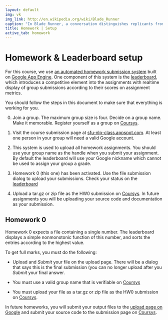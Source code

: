 ```yaml
---
layout: default
img: vk 
img_link: http://en.wikipedia.org/wiki/Blade_Runner
caption: "In Blade Runner, a conversation distinguishes replicants from humans."
title: Homework | Setup
active_tab: homework
---
```


Homework & Leaderboard setup
=============================================================

For this course, we use [an automated homework submission
system](http://sfu-nlp-class.appspot.com) built on [Google App
Engine](https://appengine.google.com). One component of this system
is the [leaderboard](leaderboard.html), which introduces a competitive
element into the assignments with realtime display of group submissions
according to their scores on assignment metrics.

You should follow the steps in this document to make sure that
everything is working for you.

0. Join a group. The maximum group size is four. Decide on a group
name. Make it memorable. Register yourself as a group on
[Coursys](https://courses.cs.sfu.ca).

1. Visit the course submission page at
[sfu-nlp-class.appspot.com](http://sfu-nlp-class.appspot.com). At
least one person in your group will need a valid Google account.

2. This system is used to upload all homework assignments. You
should use your group name as the handle when you submit your
assignment. By default the leaderboard will use your Google nickname
which cannot be used to assign your group a grade.

3. Homework 0 (this one) has been activated. Use the file submission
dialog to upload your submissions. Check your status on the [leaderboard](leaderboard.html)

4. Upload a tar.gz or zip file as the HW0 submission on
[Coursys](https://courses.cs.sfu.ca/2014fa-cmpt-413-x1/+hw0/).  In
future assignments you will be uploading your source code and
documentation as your submission.

## Homework 0

Homework 0 expects a file containing a single number. The leaderboard
displays a simple nonmonotonic function of this number, and sorts
the entries according to the highest value. 

To get full marks, you must do the following:

* Upload and _Submit_ your file on the upload page. There will be a dialog
that says this is the final submission (you can no longer upload after you
_Submit_ your final answer.

* You must use a valid group name that is verifiable on
[Coursys](https://courses.cs.sfu.ca) 

* You must upload your file as a tar.gz or zip file as the HW0
submission on [Coursys](https://courses.cs.sfu.ca).

In future homeworks, you will submit your output files to the [upload
page on Google](http://sfu-nlp-class.appspot.com) and submit your
source code to the submission page on [Coursys](https://courses.cs.sfu.ca).


